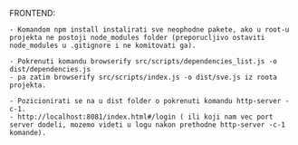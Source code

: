 FRONTEND:

	- Komandom npm install instalirati sve neophodne pakete, ako u root-u projekta ne postoji node_modules folder (preporucljivo ostaviti node_modules u .gitignore i ne komitovati ga).

	- Pokrenuti komandu browserify src/scripts/dependencies_list.js -o dist/dependencies.js 
	- pa zatim browserify src/scripts/index.js -o dist/sve.js iz roota projekta.

	- Pozicionirati se na u dist folder o pokrenuti komandu http-server -c-1. 
	- http://localhost:8081/index.html#/login ( ili koji nam vec port server dodeli, mozemo videti u logu nakon prethodne http-server -c-1 komande). 

	
